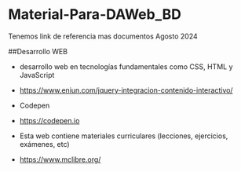 # Material-Para-DAWeb_BD
Tenemos link de referencia mas documentos Agosto 2024

##Desarrollo WEB 
- desarrollo web en tecnologías fundamentales como CSS, HTML y JavaScript
- https://www.eniun.com/jquery-integracion-contenido-interactivo/

- Codepen
- https://codepen.io

- Esta web contiene materiales curriculares (lecciones, ejercicios, exámenes, etc)
- https://www.mclibre.org/
